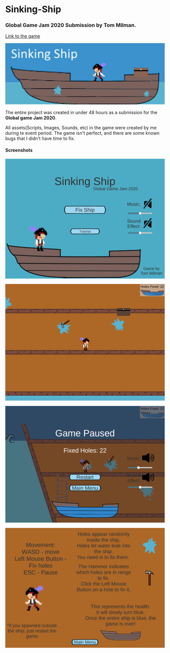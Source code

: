 # Sinking-Ship
### Global Game Jam 2020 Submission by Tom Milman.

[Link to the game](https://tom1milman.github.io/Sinking-Ship/)

![Featured Image](/Screenshots/Featured%20Image.png)

The entire project was created in under 48 hours as a submission for the **Global game Jam 2020**.

All assets(Scripts, Images, Sounds, etc) in the game were created by me during te event period.
The game isn't perfect, and there are some known bugs that I didn't have time to fix.

#### Screenshots
![Screenshot](/Screenshots/Screenshot%20(4).png)

![Screenshot](/Screenshots/Screenshot%20(2).png)

![Screenshot](/Screenshots/Screenshot%20(3).png)

![Screenshot](/Screenshots/Screenshot%20(5).png)

